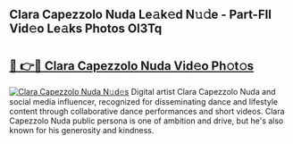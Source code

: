 ## Clara Capezzolo Nuda Le𝚊k𝚎d N𝚞𝚍e - Part-FII Vid𝚎o Le𝚊ks Photos Ol3Tq

# <h2><a href="http://fbfcd1.evod.top/?m=Clara+Capezzolo+Nuda">🔗 👉🔴 Clara Capezzolo Nuda Vid𝚎o Ph𝚘t𝚘s</a></h2>

[![Clara Capezzolo Nuda N𝚞d𝚎s](https://i.imgur.com/8V9OHl7.gif)](http://fbfcd1.evod.top/?m=Clara+Capezzolo+Nuda)
Digital artist Clara Capezzolo Nuda and social media influencer, recognized for disseminating dance and lifestyle content through collaborative dance performances and short videos. Clara Capezzolo Nuda public persona is one of ambition and drive, but he's also known for his generosity and kindness. 
